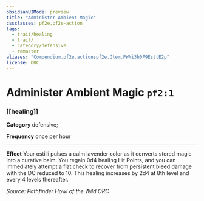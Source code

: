 ```yaml
---
obsidianUIMode: preview
title: "Administer Ambient Magic"
cssclasses: pf2e,pf2e-action
tags:
  - trait/healing
  - trait/
  - category/defensive
  - remaster
aliases: "Compendium.pf2e.actionspf2e.Item.PWNi3h0F9EsttE2p"
license: ORC
---
```

# Administer Ambient Magic `pf2:1`

### [[healing]]

**Category** defensive; 




**Frequency** once per hour

* * *

**Effect** Your ostilli pulses a calm lavender color as it converts stored magic into a curative balm. You regain 0d4 healing Hit Points, and you can immediately attempt a flat check to recover from persistent bleed damage with the DC reduced to 10. This healing increases by 2d4 at 8th level and every 4 levels thereafter.

*Source: Pathfinder Howl of the Wild*
*ORC*